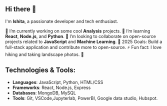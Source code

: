 ## Hi there 👋
I'm **Ishita**, a passionate developer and tech enthusiast.

🔭 I’m currently working on some cool **Analysis** projects.
🌱 I’m learning **React**, **Node.js**, and **Python**.
👯 I’m looking to collaborate on open-source projects related to **JavaScript** and **Machine Learning**.
🥅 2025 Goals: Build a full-stack application and contribute more to open-source.
⚡ Fun fact: I love hiking and taking landscape photos. 📸

## Technologies & Tools:
- **Languages**: JavaScript, Python, HTML/CSS
- **Frameworks**: React, Node.js, Express
- **Databases**: MongoDB, MySQL
- **Tools**: Git, VSCode,Jupyterlab, PowerBI, Google data studio, Hubspot.
